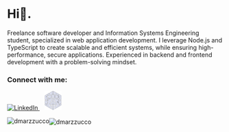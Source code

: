 
<h1 align="left">Hi👋. </h1>
<p align = "left">
  Freelance software developer and Information Systems Engineering student, specialized in web application development. I leverage Node.js and TypeScript to create scalable and efficient systems, while ensuring high-performance, secure applications. Experienced in backend and frontend development with a problem-solving mindset.
</p>
<h3 align="left">Connect with me:</h3>
<p align="left">
  <a href="https://www.linkedin.com/in/dario-marzzucco-597090283?utm_source=share&utm_campaign=share_via&utm_content=profile&utm_medium=android_app" target="_blank">
    <img src="https://raw.githubusercontent.com/rahuldkjain/github-profile-readme-generator/master/src/images/icons/Social/linked-in-alt.svg" alt="LinkedIn" height="40" width="40" />
  </a>
  &nbsp;&nbsp;
  <a href="https://systemarzz.netlify.app/" target="_blank">
    <img src="img/Nav.png" alt="Website" height="45" width="40" />
  </a>
</p>

<p><img align="left" src="https://github-readme-stats.vercel.app/api/top-langs?username=dmarzzucco&show_icons=true&locale=en&layout=donut" alt="dmarzzucco" /></p>

<p><img align="center" src="https://github-readme-streak-stats.herokuapp.com/?user=dmarzzucco&" alt="dmarzzucco" /></p>

